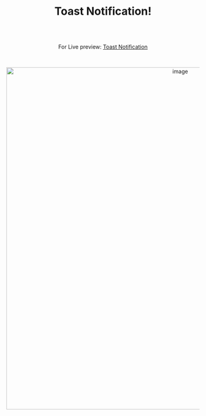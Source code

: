 <h1 align="center">Toast Notification!</h1><br>
<br>
<p align="center">
For Live preview: <a href="https://ash-win-n.github.io/toast-notification/">Toast Notification</a></p><br>

<p align="center">

<img width="891" alt="image" src="https://user-images.githubusercontent.com/70138036/186875116-7e0e37f4-7f13-45ef-a6b1-fe2bc5061453.png">


</p>
